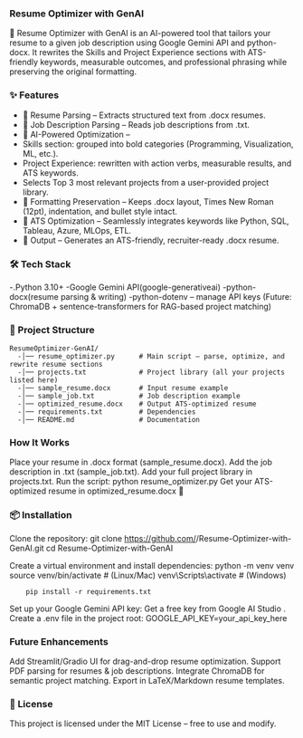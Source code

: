 ### Resume Optimizer with GenAI

🚀 Resume Optimizer with GenAI is an AI-powered tool that tailors your resume to a given job description using Google Gemini API and python-docx.
It rewrites the Skills and Project Experience sections with ATS-friendly keywords, measurable outcomes, and professional phrasing while preserving the original formatting.

### ✨ Features
   - 📂 Resume Parsing – Extracts structured text from .docx resumes.
   - 📄 Job Description Parsing – Reads job descriptions from .txt.
   - 🤖 AI-Powered Optimization –
   - Skills section: grouped into bold categories (Programming, Visualization, ML, etc.).
   - Project Experience: rewritten with action verbs, measurable results, and ATS keywords.
   - Selects Top 3 most relevant projects from a user-provided project library.
   - 🎨 Formatting Preservation – Keeps .docx layout, Times New Roman (12pt), indentation, and bullet style intact.
   - 🔑 ATS Optimization – Seamlessly integrates keywords like Python, SQL, Tableau, Azure, MLOps, ETL.
   - 📝 Output – Generates an ATS-friendly, recruiter-ready .docx resume.

### 🛠️ Tech Stack
   -.Python 3.10+
   -Google Gemini API(google-generativeai)
   -python-docx(resume parsing & writing)
   -python-dotenv – manage API keys
   (Future: ChromaDB + sentence-transformers for RAG-based project matching)

### 📂 Project Structure
    ResumeOptimizer-GenAI/
      -│── resume_optimizer.py      # Main script – parse, optimize, and rewrite resume sections
      -│── projects.txt             # Project library (all your projects listed here)
      -│── sample_resume.docx       # Input resume example
      -│── sample_job.txt           # Job description example
      -│── optimized_resume.docx    # Output ATS-optimized resume
      -│── requirements.txt         # Dependencies
      -│── README.md                # Documentation


### How It Works

Place your resume in .docx format (sample_resume.docx).
Add the job description in .txt (sample_job.txt).
Add your full project library in projects.txt.
Run the script:
python resume_optimizer.py
Get your ATS-optimized resume in optimized_resume.docx 🎉

### 📦 Installation

Clone the repository:
       git clone https://github.com/<your-username>/Resume-Optimizer-with-GenAI.git
       cd Resume-Optimizer-with-GenAI

Create a virtual environment and install dependencies:
        python -m venv venv
        source venv/bin/activate   # (Linux/Mac)
        venv\Scripts\activate      # (Windows)

        pip install -r requirements.txt

Set up your Google Gemini API key:
        Get a free key from Google AI Studio
.       Create a .env file in the project root:
                                       GOOGLE_API_KEY=your_api_key_here

### Future Enhancements

 Add Streamlit/Gradio UI for drag-and-drop resume optimization.
 Support PDF parsing for resumes & job descriptions.
 Integrate ChromaDB for semantic project matching.
 Export in LaTeX/Markdown resume templates.

 ### 📜 License

This project is licensed under the MIT License – free to use and modify.
